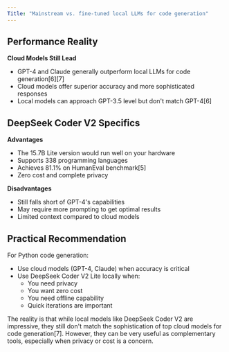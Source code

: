 ```yaml
---
Title: "Mainstream vs. fine-tuned local LLMs for code generation"
---
```



## Performance Reality

**Cloud Models Still Lead**

- GPT-4 and Claude generally outperform local LLMs for code generation\[6]\[7]
- Cloud models offer superior accuracy and more sophisticated responses
- Local models can approach GPT-3.5 level but don't match GPT-4\[6]

## DeepSeek Coder V2 Specifics

**Advantages**

- The 15.7B Lite version would run well on your hardware
- Supports 338 programming languages
- Achieves 81.1% on HumanEval benchmark\[5]
- Zero cost and complete privacy

**Disadvantages**

- Still falls short of GPT-4's capabilities
- May require more prompting to get optimal results
- Limited context compared to cloud models

## Practical Recommendation

For Python code generation:

- Use cloud models (GPT-4, Claude) when accuracy is critical
- Use DeepSeek Coder V2 Lite locally when:
  - You need privacy
  - You want zero cost
  - You need offline capability
  - Quick iterations are important

The reality is that while local models like DeepSeek Coder V2 are impressive, they still don't match the sophistication of top cloud models for code generation\[7]. However, they can be very useful as complementary tools, especially when privacy or cost is a concern.

&#x20;
